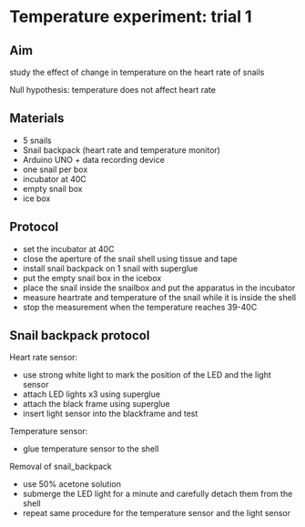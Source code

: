 Temperature experiment: trial 1
========

Aim
------------
study the effect of change in temperature on the heart rate of snails

Null hypothesis: temperature does not affect heart rate


Materials
-------------
* 5 snails
* Snail backpack (heart rate and temperature monitor)
* Arduino UNO + data recording device
* one snail per box
* incubator at 40C
* empty snail box
* ice box


Protocol
-----------
* set the incubator at 40C
* close the aperture of the snail shell using tissue and tape
* install snail backpack on 1 snail with superglue
* put the empty snail box in the icebox
* place the snail inside the snailbox and put the apparatus in the incubator
* measure heartrate and temperature of the snail while it is inside the shell
* stop the measurement when the temperature reaches 39-40C


Snail backpack protocol
------------------------
Heart rate sensor:
* use strong white light to mark the position of the LED and the light sensor
* attach LED lights x3 using superglue
* attach the black frame using superglue
* insert light sensor into the blackframe and test

Temperature sensor:
* glue temperature sensor to the shell

Removal of snail_backpack
* use 50% acetone solution
* submerge the LED light for a minute and carefully detach them from the shell
* repeat same procedure for the temperature sensor and the light sensor


